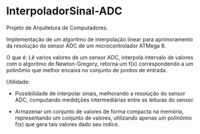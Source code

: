 # InterpoladorSinal-ADC

Projeto de Arquitetura de Computadores.

Implementação de um algoritmo de interpolação linear para aprimoramento da resolução do sensor ADC de um microcontrolador ATMega 8.

O que é: Lê varios valores de um sensor ADC, interpola intervalo de valores com o algoritmo de Newton-Gregory, retorna um f(x) correspondendo a um polinômio que melhor encaixa no conjunto de pontos de entrada.

Utilidade: 
 - Possibilidade de interpolar sinais, melhorando a resolução do sensor ADC, computando medidções intermediárias entre as leituras do sensor.

 - Armazenar um conjunto de valores de forma compacta na memória, representando um conjunto de valores, utilizando apenas um polinômio f(x) que gera tais valores dado seu indíce.
